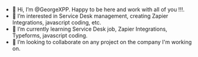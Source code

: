 - 👋 Hi, I’m @GeorgeXPP. Happy to be here and work with all of you !!!.
- 👀 I’m interested in Service Desk management, creating Zapier Integrations, javascript coding, etc.
- 🌱 I’m currently learning Service Desk job, Zapier Integrations, Typeforms, javascript coding.
- 💞️ I’m looking to collaborate on any project on the company I'm working on.

<!---
GeorgeXPP/GeorgeXPP is a ✨ special ✨ repository because its `README.md` (this file) appears on your GitHub profile.
You can click the Preview link to take a look at your changes.
--->
